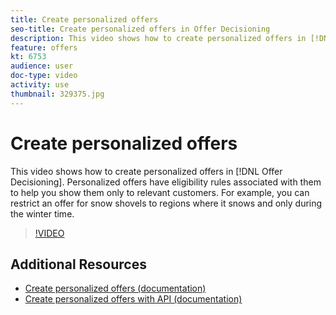 ```yaml
---
title: Create personalized offers
seo-title: Create personalized offers in Offer Decisioning
description: This video shows how to create personalized offers in [!DNL Offer Decisioning]. Personalized offers have eligibility rules associated with them to help you show them only to relevant customers.
feature: offers
kt: 6753
audience: user
doc-type: video
activity: use
thumbnail: 329375.jpg
---
```


# Create personalized offers

This video shows how to create personalized offers in [!DNL Offer Decisioning]. Personalized offers have eligibility rules associated with them to help you show them only to relevant customers. For example, you can restrict an offer for snow shovels to regions where it snows and only during the winter time.

>[!VIDEO](https://video.tv.adobe.com/v/329375?quality=12&learn=on)


## Additional Resources

* [Create personalized offers (documentation)](https://experienceleague.adobe.com/docs/offer-decisioning/using/managing-offers-in-the-offer-library/creating-personalized-offers.html)
* [Create personalized offers with API (documentation)](https://experienceleague.adobe.com/docs/offer-decisioning/using/api-reference/offers-api/personalized-offers/create.html)